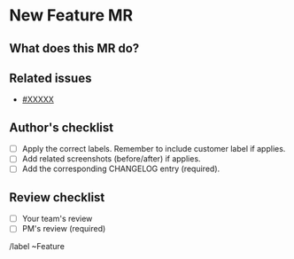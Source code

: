 # New Feature MR

## What does this MR do?

<!-- Briefly describe what this MR is about -->

## Related issues

<!-- Mention the issue(s) this MR closes or is related to -->

- [#XXXXX](https://cpmo.grupocostaisa.com/issues/XXXXX)

## Author's checklist

- [ ] Apply the correct labels. Remember to include customer label if applies.
- [ ] Add related screenshots (before/after) if applies.
- [ ] Add the corresponding CHANGELOG entry (required).

## Review checklist

- [ ] Your team's review
- [ ] PM's review (required)

/label ~Feature